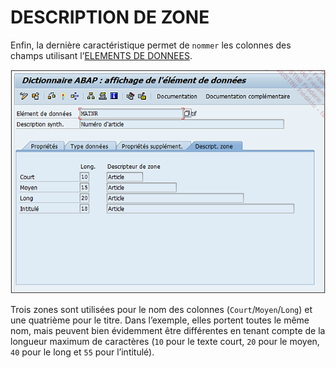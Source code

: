 # **DESCRIPTION DE ZONE**

Enfin, la dernière caractéristique permet de `nommer` les colonnes des champs utilisant l’[ELEMENTS DE DONNEES](./07_Elements_de_Donnees.md).

![](../ressources/08_11_01.png)

Trois zones sont utilisées pour le nom des colonnes (`Court`/`Moyen`/`Long`) et une quatrième pour le titre. Dans l’exemple, elles portent toutes le même nom, mais peuvent bien évidemment être différentes en tenant compte de la longueur maximum de caractères (`10` pour le texte court, `20` pour le moyen, `40` pour le long et `55` pour l’intitulé).
